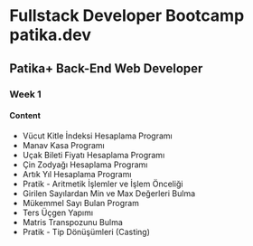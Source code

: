 # Fullstack Developer Bootcamp patika.dev
##  Patika+ Back-End Web Developer
### Week 1
#### Content
- Vücut Kitle İndeksi Hesaplama Programı
- Manav Kasa Programı
- Uçak Bileti Fiyatı Hesaplama Programı
- Çin Zodyağı Hesaplama Programı
- Artık Yıl Hesaplama Programı
- Pratik - Aritmetik İşlemler ve İşlem Önceliği
- Girilen Sayılardan Min ve Max Değerleri Bulma
- Mükemmel Sayı Bulan Program
- Ters Üçgen Yapımı
- Matris Transpozunu Bulma
- Pratik - Tip Dönüşümleri (Casting)
